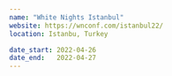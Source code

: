 ```yaml
---
name: "White Nights Istanbul"
website: https://wnconf.com/istanbul22/
location: Istanbu, Turkey

date_start: 2022-04-26
date_end:   2022-04-27
---
```

